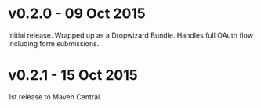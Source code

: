 # v0.2.0 - 09 Oct 2015

Initial release. Wrapped up as a Dropwizard Bundle. Handles full OAuth flow including form submissions.

# v0.2.1 - 15 Oct 2015

1st release to Maven Central.


